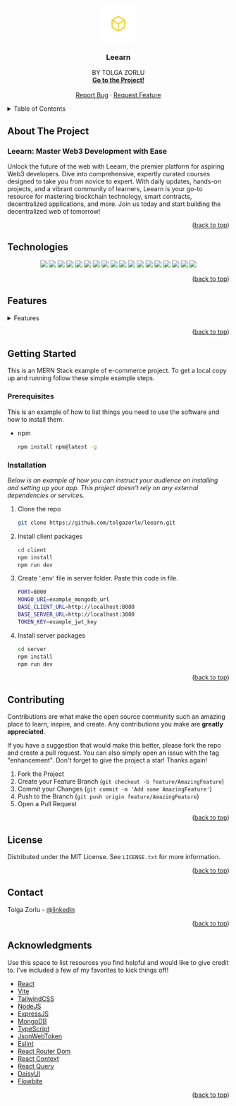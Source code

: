 <a name="readme-top"></a>

<!-- PROJECT LOGO -->
<br />
<div align="center">
  <a href="">
    <img style="border-radius: 10px" src="/leearn-icon.png" alt="Logo" width="80" height="80">
  </a>

  <h3 align="center">Leearn</h3>

  <p align="center">
    BY TOLGA ZORLU
    <br />
    <a href="https://leearn.space"><strong>Go to the Project!</strong></a>
    <br />
    <br />
    <a href="https://github.com/tolgazorlu/leearn/issues/new">Report Bug</a>
    ·
    <a href="https://github.com/tolgazorlu/leearn/issues/new">Request Feature</a>
  </p>
</div>

<details>
  <summary>Table of Contents</summary>
  <ol>
    <li>
      <a href="#about-the-project">About The Project</a>
      <ul>
        <li><a href="#technologies">Technologies</a></li>
        <li><a href="#features">Features</a></li>
      </ul>
    </li>
    <li>
      <a href="#getting-started">Getting Started</a>
      <ul>
        <li><a href="#prerequisites">Prerequisites</a></li>
        <li><a href="#installation">Installation</a></li>
      </ul>
    </li>
    <li><a href="#contributing">Contributing</a></li>
    <li><a href="#license">License</a></li>
    <li><a href="#contact">Contact</a></li>
    <li><a href="#acknowledgments">Acknowledgments</a></li>
  </ol>
</details>

## About The Project

### Leearn: Master Web3 Development with Ease

Unlock the future of the web with Leearn, the premier platform for aspiring Web3 developers. Dive into comprehensive, expertly curated courses designed to take you from novice to expert. With daily updates, hands-on projects, and a vibrant community of learners, Leearn is your go-to resource for mastering blockchain technology, smart contracts, decentralized applications, and more. Join us today and start building the decentralized web of tomorrow!

<p align="right">(<a href="#readme-top">back to top</a>)</p>

## Technologies

<p align="center">
  <a>
  <img src="https://img.shields.io/badge/React-20232A?style=for-the-badge&logo=react&logoColor=61DAFB">
  </a>
  <a>
  <img src="https://img.shields.io/badge/Tailwind_CSS-38B2AC?style=for-the-badge&logo=tailwind-css&logoColor=white"/>
  </a>
  <a><img src="https://img.shields.io/badge/Node.js-43853D?style=for-the-badge&logo=node.js&logoColor=white"/></a>
  <a><img src="https://img.shields.io/badge/Express.js-404D59?style=for-the-badge"/></a>
  <a><img src="https://img.shields.io/badge/MongoDB-4EA94B?style=for-the-badge&logo=mongodb&logoColor=white"/></a>
  <a><img src="https://img.shields.io/badge/TypeScript-007ACC?style=for-the-badge&logo=typescript&logoColor=white"/></a>
  <a><img src="https://img.shields.io/badge/GitHub-100000?style=for-the-badge&logo=github&logoColor=white"/></a>
  <a><img src="https://img.shields.io/badge/HTML5-E34F26?style=for-the-badge&logo=html5&logoColor=white"/></a>
  <a><img src="https://img.shields.io/badge/CSS3-1572B6?style=for-the-badge&logo=css3&logoColor=white"/></a>
  <a><img src="https://img.shields.io/badge/JavaScript-F7DF1E?style=for-the-badge&logo=javascript&logoColor=black"/></a>
  <a><img src="https://img.shields.io/badge/Markdown-000000?style=for-the-badge&logo=markdown&logoColor=white"/></a>
  <a><img src="https://img.shields.io/badge/React_Router-CA4245?style=for-the-badge&logo=react-router&logoColor=white"/></a>
  <a><img src="https://img.shields.io/badge/json%20web%20tokens-323330?style=for-the-badge&logo=json-web-tokens&logoColor=pink"/></a>
  <a><img src="https://img.shields.io/badge/Vercel-000000?style=for-the-badge&logo=vercel&logoColor=white"/></a>
  <a><img src="https://img.shields.io/badge/Visual_Studio_Code-0078D4?style=for-the-badge&logo=visual%20studio%20code&logoColor=white"/></a>
  <a><img src="https://img.shields.io/badge/eslint-3A33D1?style=for-the-badge&logo=eslint&logoColor=white"/></a>
  <a><img src="https://img.shields.io/badge/prettier-1A2C34?style=for-the-badge&logo=prettier&logoColor=F7BA3E"/></a>
  <a><img src="https://img.shields.io/badge/GIT-E44C30?style=for-the-badge&logo=git&logoColor=white"/></a>
  
  
</p>

<p align="right">(<a href="#readme-top">back to top</a>)</p>

<!-- Features -->

## Features

<details>
  <summary>Features</summary>
  <ul>
    <li>
      <a">Features</a>
      <ul>
        <li>Daily Countdown</li>
        <li>New Problems</li>
        <li>Contact with Author</li>
        <li>FAQ List</li>
        <li>User Register</li>
        <li>User Email Verification</li>
        <li>User Login</li>
        <li>User Logout</li>
        <li>User Solve Problem</li>
        <li>Basic Statistics for Admin Dashboard (Total Algorithm Questions, Total Users, Day)</li>
      </ul>
    </li>
    <li>
      <a>Pages</a>
      <ul>
       <li>Home</li>
       <li>Register</li>
       <li>Login</li>
       <li>Question</li>
       <li>Contact</li>
       <li>FAQ</li>
       <li>Email Verification</li>
       <li>404 Not Found</li>
       <li>User Profile</li>
       <li>Admin Dashboard</li>
       <li>Users (Admin Dashboard)</li>
       <li>Problems (Admin Dashboard)</li>
       <li>Contact (Admin Dashboard)</li>
       <li>FAQ (Admin Dashboard)</li>
      </ul>
    </li>
  </ul>
</details>

<p align="right">(<a href="#readme-top">back to top</a>)</p>

<!-- GETTING STARTED -->

## Getting Started

This is an MERN Stack example of e-commerce project.
To get a local copy up and running follow these simple example steps.

### Prerequisites

This is an example of how to list things you need to use the software and how to install them.

- npm
  ```sh
  npm install npm@latest -g
  ```

### Installation

_Below is an example of how you can instruct your audience on installing and setting up your app. This project doesn't rely on any external dependencies or services._

1. Clone the repo
   ```sh
   git clone https://github.com/tolgazorlu/leearn.git
   ```
2. Install client packages
   ```sh
   cd client
   npm install
   npm run dev
   ```
3. Create '.env' file in server folder. Paste this code in file.
   ```sh
   PORT=8000
   MONGO_URI=example_mongodb_url
   BASE_CLIENT_URL=http://localhost:8080
   BASE_SERVER_URL=http://localhost:3000
   TOKEN_KEY=example_jwt_key
   ```
4. Install server packages
   ```sh
   cd server
   npm install
   npm run dev
   ```

<p align="right">(<a href="#readme-top">back to top</a>)</p>

<!-- CONTRIBUTING -->

## Contributing

Contributions are what make the open source community such an amazing place to learn, inspire, and create. Any contributions you make are **greatly appreciated**.

If you have a suggestion that would make this better, please fork the repo and create a pull request. You can also simply open an issue with the tag "enhancement".
Don't forget to give the project a star! Thanks again!

1. Fork the Project
2. Create your Feature Branch (`git checkout -b feature/AmazingFeature`)
3. Commit your Changes (`git commit -m 'Add some AmazingFeature'`)
4. Push to the Branch (`git push origin feature/AmazingFeature`)
5. Open a Pull Request

<p align="right">(<a href="#readme-top">back to top</a>)</p>

<!-- LICENSE -->

## License

Distributed under the MIT License. See `LICENSE.txt` for more information.

<p align="right">(<a href="#readme-top">back to top</a>)</p>

<!-- CONTACT -->

## Contact

Tolga Zorlu - [@linkedin](https://www.linkedin.com/in/tolgazorlu/)

<p align="right">(<a href="#readme-top">back to top</a>)</p>

<!-- ACKNOWLEDGMENTS -->

## Acknowledgments

Use this space to list resources you find helpful and would like to give credit to. I've included a few of my favorites to kick things off!

- [React](https://react.dev/)
- [Vite](https://vitejs.dev/)
- [TailwindCSS](https://tailwindcss.com/)
- [NodeJS](https://nodejs.org/en)
- [ExpressJS](https://expressjs.com/)
- [MongoDB](https://www.mongodb.com/)
- [TypeScript](https://www.typescriptlang.org/)
- [JsonWebToken](https://jwt.io/)
- [Eslint](https://eslint.org/)
- [React Router Dom](https://reactrouter.com/en/main)
- [React Context](https://react.dev/reference/react/useContext)
- [React Query](https://tanstack.com/query/v3/)
- [DaisyUI](https://daisyui.com/)
- [Flowbite](https://flowbite.com/)

<p align="right">(<a href="#readme-top">back to top</a>)</p>
